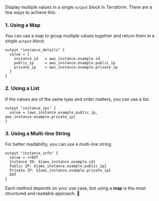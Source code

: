 Display multiple values in a single `output` block in Terraform. There are a few ways to achieve this:

### 1. **Using a Map**
You can use a map to group multiple values together and return them in a single `output` block.

```hcl
output "instance_details" {
  value = {
    instance_id   = aws_instance.example.id
    public_ip     = aws_instance.example.public_ip
    private_ip    = aws_instance.example.private_ip
  }
}
```

### 2. **Using a List**
If the values are of the same type and order matters, you can use a list.

```hcl
output "instance_ips" {
  value = [aws_instance.example.public_ip, aws_instance.example.private_ip]
}
```

### 3. **Using a Multi-line String**
For better readability, you can use a multi-line string.

```hcl
output "instance_info" {
  value = <<EOT
  Instance ID: ${aws_instance.example.id}
  Public IP: ${aws_instance.example.public_ip}
  Private IP: ${aws_instance.example.private_ip}
  EOT
}
```

Each method depends on your use case, but using a **map** is the most structured and readable approach. 🚀
